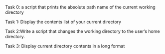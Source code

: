 Task 0:
 a script that prints the absolute path name of the current working directory

Task 1:
Display the contents list of your current directory

Task 2:Write a script that changes the working directory to the user’s home directory.

Task 3:
Display current directory contents in a long format

